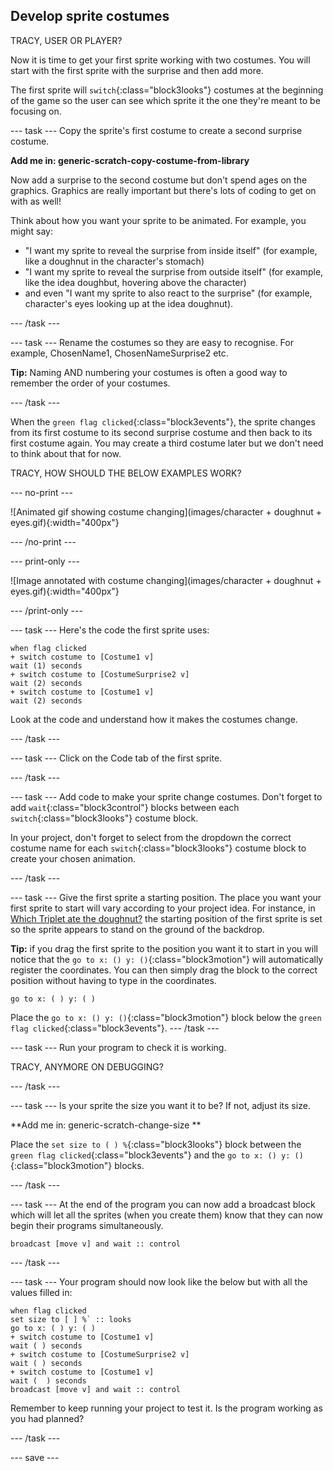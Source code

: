 ## Develop sprite costumes
TRACY, USER OR PLAYER?

Now it is time to get your first sprite working with two costumes. You will start with the first sprite with the surprise and then add more. 

The first sprite will `switch`{:class="block3looks"} costumes at the beginning of the game so the user can see which sprite it the one they're meant to be focusing on.

--- task ---
Copy the sprite's first costume to create a second surprise costume.

**Add me in: generic-scratch-copy-costume-from-library**

Now add a surprise to the second costume but don't spend ages on the graphics. Graphics are really important but there's lots of coding to get on with as well!

Think about how you want your sprite to be animated. For example, you might say:
+ "I want my sprite to reveal the surprise from inside itself" (for example, like a doughnut in the character's stomach)
+ "I want my sprite to reveal the surprise from outside itself" (for example, like the idea doughbut, hovering above the character)
+ and even "I want my sprite to also react to the surprise" (for example, character's eyes looking up at the idea doughnut).

--- /task ---

--- task ---
Rename the costumes so they are easy to recognise. For example, ChosenName1, ChosenNameSurprise2 etc.

**Tip:** Naming AND numbering your costumes is often a good way to remember the order of your costumes.

--- /task ---

When the `green flag clicked`{:class="block3events"}, the sprite changes from its first costume to its second surprise costume and then back to its first costume  again. You may create a third costume later but we don't need to think about that for now.

TRACY, HOW SHOULD THE BELOW EXAMPLES WORK?

--- no-print ---

![Animated gif showing costume changing](images/character + doughnut + eyes.gif){:width="400px"}

--- /no-print ---

--- print-only ---

![Image annotated with costume changing](images/character + doughnut + eyes.gif){:width="400px"}

--- /print-only ---

--- task ---
Here's the code the first sprite uses:

```blocks3
when flag clicked
+ switch costume to [Costume1 v]
wait (1) seconds
+ switch costume to [CostumeSurprise2 v]
wait (2) seconds
+ switch costume to [Costume1 v]
wait (2) seconds
```
Look at the code and understand how it makes the costumes change.

--- /task ---

--- task ---
Click on the Code tab of the first sprite.

--- /task ---

--- task ---
Add code to make your sprite change costumes. Don't forget to add `wait`{:class="block3control"} blocks between each `switch`{:class="block3looks"} costume block.

In your project, don't forget to select from the dropdown the correct costume name for each `switch`{:class="block3looks"} costume block to create your chosen animation.

--- /task ---

--- task ---
Give the first sprite a starting position. The place you want your first sprite to start will vary according to your project idea. For instance, in [Which Triplet ate the doughnut?](https://scratch.mit.edu/projects/411558897) the starting position of the first sprite is set so the sprite appears to stand on the ground of the backdrop.

**Tip:** if you drag the first sprite to the position you want it to start in you will notice that the `go to x: () y: ()`{:class="block3motion"} will automatically register the coordinates. You can then simply drag the block to the correct position without having to type in the coordinates.

```blocks3
go to x: ( ) y: ( )
```
Place the `go to x: () y: ()`{:class="block3motion"} block below the `green flag clicked`{:class="block3events"}.
--- /task ---

--- task ---
Run your program to check it is working.

TRACY, ANYMORE ON DEBUGGING?

--- /task ---

--- task ---
Is your sprite the size you want it to be? If not, adjust its size.

**Add me in: generic-scratch-change-size **

Place the `set size to ( ) %`{:class="block3looks"} block between the `green flag clicked`{:class="block3events"} and the `go to x: () y: ()`{:class="block3motion"}  blocks.

--- /task ---

--- task ---
At the end of the program you can now add a broadcast block which will let all the sprites (when you create them) know that they can now begin their programs simultaneously.

```blocks3
broadcast [move v] and wait :: control
```

--- /task ---

--- task ---
Your program should now look like the below but with all the values filled in:

```blocks3
when flag clicked
set size to [ ] %` :: looks
go to x: ( ) y: ( )
+ switch costume to [Costume1 v]
wait ( ) seconds
+ switch costume to [CostumeSurprise2 v]
wait ( ) seconds
+ switch costume to [Costume1 v]
wait (  ) seconds
broadcast [move v] and wait :: control
```
Remember to keep running your project to test it. Is the program working as you had planned?

--- /task ---

--- save ---
